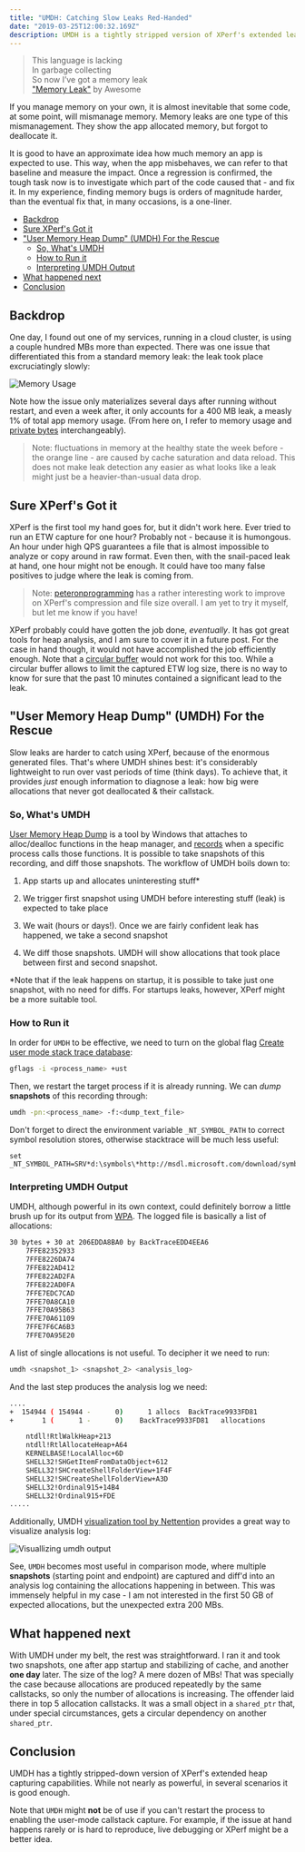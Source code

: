 ```yaml
---
title: "UMDH: Catching Slow Leaks Red-Handed"
date: "2019-03-25T12:00:32.169Z"
description: UMDH is a tightly stripped version of XPerf's extended leaks debugging capabilities. While not nearly as powerful, in several scenarios it is good enough.
---
```


> This language is lacking  
In garbage collecting  
So now I’ve got a memory leak  
["Memory Leak"](https://awesomeinquotes.com/track/memory-leak) by Awesome

If you manage memory on your own, it is almost inevitable that some code, at some point, will mismanage memory. Memory leaks are one type of this mismanagement. They show the app allocated memory, but forgot to deallocate it.

It is good to have an approximate idea how much memory an app is expected to use. This way, when the app misbehaves, we can refer to that baseline and measure the impact. Once a regression is confirmed, the tough task now is to investigate which part of the code caused that - and fix it. In my experience, finding memory bugs is orders of magnitude harder, than the eventual fix that, in many occasions, is a one-liner.

- [Backdrop](#backdrop)
- [Sure XPerf's Got it](#sure-xperfs-got-it)
- ["User Memory Heap Dump" (UMDH) For the Rescue](#user-memory-heap-dump-umdh-for-the-rescue)
  - [So, What's UMDH](#so-whats-umdh)
  - [How to Run it](#how-to-run-it)
  - [Interpreting UMDH Output](#interpreting-umdh-output)
- [What happened next](#what-happened-next)
- [Conclusion](#conclusion)

## Backdrop

One day, I found out one of my services, running in a cloud cluster, is using a couple hundred MBs more than expected. There was one issue that differentiated this from a standard memory leak: the leak took place excruciatingly slowly:

![Memory Usage](./MemoryUsage.png)

Note how the issue only materializes several days after running without restart, and even a week after, it only accounts for a 400 MB leak, a measly 1% of total app memory usage. (From here on, I refer to memory usage and [private bytes](https://mahdytech.com/2019/01/05/task-manager-memory-info/) interchangeably).

> Note: fluctuations in memory at the healthy state the week before - the orange line - are caused by cache saturation and data reload. This does not make leak detection any easier as what looks like a leak might just be a heavier-than-usual data drop.

## Sure XPerf's Got it

XPerf is the first tool my hand goes for, but it didn't work here. Ever tried to run an ETW capture for one hour? Probably not - because it is humongous. An hour under high QPS guarantees a file that is almost impossible to analyze or copy around in raw format. Even then, with the snail-paced leak at hand, one hour might not be enough. It could have too many false positives to judge where the leak is coming from.

> Note: [peteronprogramming](https://peteronprogramming.wordpress.com/2017/11/01/compressing-etl-etw-output-files/) has a rather interesting work to improve on XPerf's compression and file size overall. I am yet to try it myself, but let me know if you have!

XPerf probably could have gotten the job done, *eventually*. It has got great tools for heap analysis, and I am sure to cover it in a future post. For the case in hand though, it would not have accomplished the job efficiently enough. Note that a [circular buffer](https://social.msdn.microsoft.com/Forums/vstudio/en-US/c4801701-2fd8-428d-9d53-747d8e24ace5/how-to-use-xperf-in-buffering-mode-to-take-last-events?forum=wptk_v4) would not work for this too. While a circular buffer allows to limit the captured ETW log size, there is no way to know for sure that the past 10 minutes contained a significant lead to the leak.

## "User Memory Heap Dump" (UMDH) For the Rescue

Slow leaks are harder to catch using XPerf, because of the enormous generated files. That's where UMDH shines best: it's considerably lightweight to run over vast periods of time (think days). To achieve that, it provides *just* enough information to diagnose a leak: how big were allocations that never got deallocated & their callstack.

### So, What's UMDH

[User Memory Heap Dump](https://docs.microsoft.com/en-us/windows-hardware/drivers/debugger/umdh) is a tool by Windows that attaches to alloc/dealloc functions in the heap manager, and [records](http://webcache.googleusercontent.com/search?q=cache:RNHg5CsRe9AJ:www.nynaeve.net/%3Fp%3D209+&cd=7&hl=en&ct=clnk&gl=ca) when a specific process calls those functions. It is possible to take snapshots of this recording, and diff those snapshots. The workflow of UMDH boils down to:

1. App starts up and allocates uninteresting stuff*

2. We trigger first snapshot using UMDH before interesting stuff (leak) is expected to take place

3. We wait (hours or days!). Once we are fairly confident leak has happened, we take a second snapshot

4. We diff those snapshots. UMDH will show allocations that took place between first and second snapshot.

*Note that if the leak happens on startup, it is possible to take just one snapshot, with no need for diffs. For startups leaks, however, XPerf might be a more suitable tool.

### How to Run it

In order for `UMDH` to be effective, we need to turn on the global flag [Create user mode stack trace database](https://docs.microsoft.com/en-us/windows-hardware/drivers/debugger/create-user-mode-stack-trace-database):

```bash
gflags -i <process_name> +ust
```

Then, we restart the target process if it is already running. We can *dump* **snapshots** of this recording through:

```bash
umdh -pn:<process_name> -f:<dump_text_file>
```

Don't forget to direct the environment variable `_NT_SYMBOL_PATH` to correct symbol resolution stores, otherwise stacktrace will be much less useful:

```
set _NT_SYMBOL_PATH=SRV*d:\symbols\*http://msdl.microsoft.com/download/symbols;
```

### Interpreting UMDH Output

UMDH, although powerful in its own context, could definitely borrow a little brush up for its output from [WPA](https://mahdytech.com/2019/01/13/curious-case-999-latency-hike#XPerf). The logged file is basically a list of allocations:

```bash
30 bytes + 30 at 206EDDA8BA0 by BackTraceEDD4EEA6
	7FFE82352933
	7FFE8226DA74
	7FFE822AD412
	7FFE822AD2FA
	7FFE822AD0FA
	7FFE7EDC7CAD
	7FFE70A8CA10
	7FFE70A95B63
	7FFE70A61109
	7FFE7F6CA6B3
	7FFE70A95E20
```

A list of single allocations is not useful. To decipher it we need to run:

```bash
umdh <snapshot_1> <snapshot_2> <analysis_log>
```

And the last step produces the analysis log we need:

```bash
....
+  154944 ( 154944 -      0)      1 allocs	BackTrace9933FD81
+       1 (      1 -      0)	BackTrace9933FD81	allocations

	ntdll!RtlWalkHeap+213
	ntdll!RtlAllocateHeap+A64
	KERNELBASE!LocalAlloc+6D
	SHELL32!SHGetItemFromDataObject+612
	SHELL32!SHCreateShellFolderView+1F4F
	SHELL32!SHCreateShellFolderView+A3D
	SHELL32!Ordinal915+14B4
	SHELL32!Ordinal915+FDE
.....
```

Additionally, UMDH [visualization tool by Nettention](https://github.com/Nettention/UmdhViz) provides a great way to visualize analysis log:

![Visuallizing umdh output](./vis.png)

See, `UMDH` becomes most useful in comparison mode, where multiple **snapshots** (starting point and endpoint) are captured and diff'd into an analysis log containing the allocations happening in between. This was immensely helpful in my case - I am not interested in the first 50 GB of expected allocations, but the unexpected extra 200 MBs.

## What happened next

With UMDH under my belt, the rest was straightforward. I ran it and took two snapshots, one after app startup and stabilizing of cache, and another **one day** later. The size of the log? A mere dozen of MBs! That was specially the case because allocations are produced repeatedly by the same callstacks, so only the number of allocations is increasing. The offender laid there in top 5 allocation callstacks. It was a small object in a `shared_ptr` that, under special circumstances, gets a circular dependency on another `shared_ptr`. 

## Conclusion

UMDH has a tightly stripped-down version of XPerf's extended heap capturing capabilities. While not nearly as powerful, in several scenarios it is good enough.

Note that `UMDH` might **not** be of use if you can't restart the process to enabling the user-mode callstack capture. For example, if the issue at hand happens rarely or is hard to reproduce, live debugging or XPerf might be a better idea.